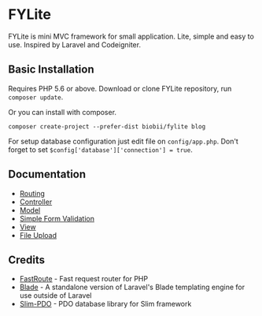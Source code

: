 # FYLite

FYLite is mini MVC framework for small application. Lite, simple and easy to use. Inspired by Laravel and Codeigniter.

## Basic Installation

Requires PHP 5.6 or above.
Download or clone FYLite repository, run `composer update`.

Or you can install with composer.
```
composer create-project --prefer-dist biobii/fylite blog
```
For setup database configuration just edit file on `config/app.php`. Don't forget to set `$config['database']['connection'] = true`.

## Documentation

 * [Routing](https://github.com/biobii/fylite/blob/master/docs/routing.md)
 * [Controller](https://github.com/biobii/fylite/blob/master/docs/controller.md)
 * [Model](https://github.com/biobii/fylite/blob/master/docs/model.md)
 * [Simple Form Validation](https://github.com/biobii/fylite/blob/master/docs/form-validation.md)
 * [View](https://github.com/biobii/fylite/blob/master/docs/view.md)
 * [File Upload](https://github.com/biobii/fylite/blob/master/docs/file-upload.md)

## Credits

* [FastRoute](https://github.com/nikic/FastRoute) - Fast request router for PHP
* [Blade](https://github.com/jenssegers/blade) -  A standalone version of Laravel's Blade templating engine for use outside of Laravel
* [Slim-PDO](https://github.com/FaaPz/Slim-PDO) - PDO database library for Slim framework
